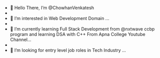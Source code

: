 - 👋 Hello There, I’m @ChowhanVenkatesh
- <br>
- 👀 I’m interested in Web Development Domain ...
- <br>
- 🌱 I’m currently learning Full Stack Development from @nxtwave ccbp program and learning DSA with C++ From Apna College Youtube Channel...
- <br>
- 💞️ I’m looking for entry level job roles in Tech Industry ...
